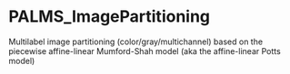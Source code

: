 # PALMS_ImagePartitioning
Multilabel image partitioning (color/gray/multichannel) based on the piecewise affine-linear Mumford-Shah model (aka the affine-linear Potts model)
